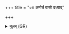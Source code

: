 +++
title = "०४ अमोतं वासो दध्याद्"

+++
<details><summary>मूलम् (GR)</summary>

अमोतं वासो दध्याद्  
धिरण्यम् अपि दक्षिणाम् ।  
तथा लोकान् समाप्नुयाद्  
ये दिव्या ये च पार्थिवाः ॥
</details>